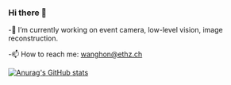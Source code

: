 ### Hi there 👋
-🔭 I’m currently working on event camera, low-level vision, image reconstruction. 

-📫 How to reach me: wanghon@ethz.ch

[![Anurag's GitHub stats](https://github-readme-stats.vercel.app/api?username=wanghongjian98)](https://github.com/anuraghazra/github-readme-stats&theme=radical)

<!--
**wanghongjian98/wanghongjian98** is a ✨ _special_ ✨ repository because its `README.md` (this file) appears on your GitHub profile.

Here are some ideas to get you started:

- 🔭 I’m currently working on ...
- 🌱 I’m currently learning ...
- 👯 I’m looking to collaborate on ...
- 🤔 I’m looking for help with ...
- 💬 Ask me about ...
- 📫 How to reach me: ...
- 😄 Pronouns: ...
- ⚡ Fun fact: ...
-->
